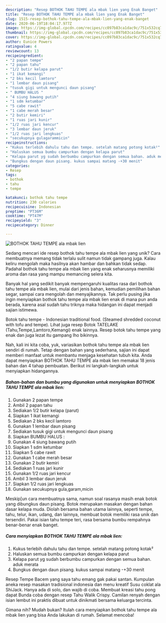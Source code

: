 ```yaml
---
description: "Resep BOTHOK TAHU TEMPE ala mbak lien yang Enak Banget"
title: "Resep BOTHOK TAHU TEMPE ala mbak lien yang Enak Banget"
slug: 1515-resep-bothok-tahu-tempe-ala-mbak-lien-yang-enak-banget
date: 2020-06-19T18:04:17.977Z
image: https://img-global.cpcdn.com/recipes/cc097b83ca1dac9c/751x532cq70/bothok-tahu-tempe-ala-mbak-lien-foto-resep-utama.jpg
thumbnail: https://img-global.cpcdn.com/recipes/cc097b83ca1dac9c/751x532cq70/bothok-tahu-tempe-ala-mbak-lien-foto-resep-utama.jpg
cover: https://img-global.cpcdn.com/recipes/cc097b83ca1dac9c/751x532cq70/bothok-tahu-tempe-ala-mbak-lien-foto-resep-utama.jpg
author: Eunice Powers
ratingvalue: 4
reviewcount: 13
recipeingredient:
- "2 papan tempe"
- "2 papan tahu"
- "1/2 butir kelapa parut"
- "1 ikat kemangi"
- "2 bks kecil lamtoro"
- "1 lembar daun pisang"
- "tusuk gigi untuk mengunci daun pisang"
- " BUMBU HALUS "
- "4 siung bawang putih"
- "1 sdm ketumbar"
- "5 cabe rawit"
- "1 cabe merah besar"
- "2 butir kemiri"
- "1 ruas jari kunir"
- "1/2 ruas jari kencur"
- "3 lembar daun jeruk"
- "1/2 ruas jari lengkuas"
- "secukupnya gulagarammicin"
recipeinstructions:
- "Kukus terlebih dahulu tahu dan tempe. setelah matang potong kotak²"
- "Haluskan semua bumbu campurkan dengan kelapa parut"
- "Kelapa parut yg sudah berbumbu campurkan dengan semua bahan. aduk merata"
- "Bungkus dengan daun pisang. kukus sampai matang -+30 menit"
categories:
- Resep
tags:
- bothok
- tahu
- tempe

katakunci: bothok tahu tempe 
nutrition: 230 calories
recipecuisine: Indonesian
preptime: "PT36M"
cooktime: "PT47M"
recipeyield: "3"
recipecategory: Dinner

---
```



![BOTHOK TAHU TEMPE ala mbak lien](https://img-global.cpcdn.com/recipes/cc097b83ca1dac9c/751x532cq70/bothok-tahu-tempe-ala-mbak-lien-foto-resep-utama.jpg)

Sedang mencari ide resep bothok tahu tempe ala mbak lien yang unik? Cara membuatnya memang tidak terlalu sulit namun tidak gampang juga. Kalau keliru mengolah maka hasilnya akan hambar dan bahkan tidak sedap. Padahal bothok tahu tempe ala mbak lien yang enak seharusnya memiliki aroma dan rasa yang mampu memancing selera kita.

Banyak hal yang sedikit banyak mempengaruhi kualitas rasa dari bothok tahu tempe ala mbak lien, mulai dari jenis bahan, kemudian pemilihan bahan segar, sampai cara mengolah dan menyajikannya. Tak perlu pusing jika ingin menyiapkan bothok tahu tempe ala mbak lien enak di mana pun anda berada, karena asal sudah tahu triknya maka hidangan ini dapat menjadi sajian istimewa.

Botok tahu tempe - Indonesian traditional food. (Steamed shredded coconut with tofu and tempe). Lihat juga resep Botok TATELAKE (Tahu,Tempe,Lamtoro,Kemangi) enak lainnya. Resep botok tahu tempe yang enak dan juga lezat itu gampang lho bikinnya.


Nah, kali ini kita coba, yuk, variasikan bothok tahu tempe ala mbak lien sendiri di rumah. Tetap dengan bahan yang sederhana, sajian ini dapat memberi manfaat untuk membantu menjaga kesehatan tubuh kita. Anda dapat menyiapkan BOTHOK TAHU TEMPE ala mbak lien memakai 18 jenis bahan dan 4 tahap pembuatan. Berikut ini langkah-langkah untuk menyiapkan hidangannya.

<!--inarticleads1-->

##### Bahan-bahan dan bumbu yang digunakan untuk menyiapkan BOTHOK TAHU TEMPE ala mbak lien:

1. Gunakan 2 papan tempe
1. Ambil 2 papan tahu
1. Sediakan 1/2 butir kelapa (parut)
1. Siapkan 1 ikat kemangi
1. Sediakan 2 bks kecil lamtoro
1. Gunakan 1 lembar daun pisang
1. Sediakan tusuk gigi untuk mengunci daun pisang
1. Siapkan  BUMBU HALUS :
1. Gunakan 4 siung bawang putih
1. Siapkan 1 sdm ketumbar
1. Siapkan 5 cabe rawit
1. Gunakan 1 cabe merah besar
1. Gunakan 2 butir kemiri
1. Sediakan 1 ruas jari kunir
1. Gunakan 1/2 ruas jari kencur
1. Ambil 3 lembar daun jeruk
1. Siapkan 1/2 ruas jari lengkuas
1. Gunakan secukupnya gula,garam,micin


Meskip[un cara membuatnya sama, namun soal rasanya masih enak botok yang dibungkus daun pisang. Botok merupakan masakan dengan bahan dasar kelapa muda. Diolah bersama bahan utama lainnya, seperti tempe, tahu, telur, ikan, udang, dan lainnya, membuat botok memiliki rasa unik dan tersendiri. Pakai isian tahu tempe teri, rasa bersama bumbu rempahnya benar-benar enak banget. 

<!--inarticleads2-->

##### Cara menyiapkan BOTHOK TAHU TEMPE ala mbak lien:

1. Kukus terlebih dahulu tahu dan tempe. setelah matang potong kotak²
1. Haluskan semua bumbu campurkan dengan kelapa parut
1. Kelapa parut yg sudah berbumbu campurkan dengan semua bahan. aduk merata
1. Bungkus dengan daun pisang. kukus sampai matang -+30 menit


Resep Tempe Bacem yang saya tahu emang gak pakai santan. Kumpulan aneka resep masakan tradisional indonesia dan menu kreatif Susu coklat ala ShiJack. Hanya ada di solo, dan wajib di coba. Membuat kreasi tahu pong dapat Bunda coba dengan resep Tahu Walik Crispy. Camilan renyah dengan isian lembut ini praktis dibuat untuk dinikmati bersama keluarga tercinta. 

Gimana nih? Mudah bukan? Itulah cara menyiapkan bothok tahu tempe ala mbak lien yang bisa Anda lakukan di rumah. Selamat mencoba!
